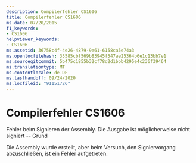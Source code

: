 ```yaml
---
description: Compilerfehler CS1606
title: Compilerfehler CS1606
ms.date: 07/20/2015
f1_keywords:
- CS1606
helpviewer_keywords:
- CS1606
ms.assetid: 36758c4f-4e26-4879-9e61-6158ca5e74a3
ms.openlocfilehash: 33585cbf569b83945f547ae25364b6e1c13bb7e1
ms.sourcegitcommit: 5b475c1855b32cf78d2d1bbb4295e4c236f39464
ms.translationtype: MT
ms.contentlocale: de-DE
ms.lasthandoff: 09/24/2020
ms.locfileid: "91151726"
---
```

# <a name="compiler-error-cs1606"></a>Compilerfehler CS1606

Fehler beim Signieren der Assembly. Die Ausgabe ist möglicherweise nicht signiert -- Grund  
  
 Die Assembly wurde erstellt, aber beim Versuch, den Signiervorgang abzuschließen, ist ein Fehler aufgetreten.
